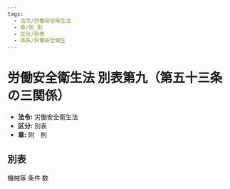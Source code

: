 ```yaml
---
tags:
  - 法令/労働安全衛生法
  - 章/附_則
  - 区分/別表
  - 体系/労働安全衛生
---
```

# 労働安全衛生法 別表第九（第五十三条の三関係）

- **法令:** 労働安全衛生法
- **区分:** 別表
- **章:** 附　則

## 別表
機械等	条件	数

